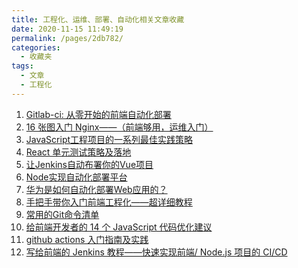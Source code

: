 ```yaml
---
title: 工程化、运维、部署、自动化相关文章收藏
date: 2020-11-15 11:49:19
permalink: /pages/2db782/
categories: 
  - 收藏夹
tags: 
  - 文章
  - 工程化
---
```


1. [Gitlab-ci: 从零开始的前端自动化部署][url-1]
2. [16 张图入门 Nginx——（前端够用，运维入门）][url-2]
3. [JavaScript工程项目的一系列最佳实践策略][url-3]
4. [React 单元测试策略及落地][url-4]
5. [让Jenkins自动布署你的Vue项目][url-5]
6. [Node实现自动化部署平台][url-6]
7. [华为是如何自动化部署Web应用的？][url-7]
8. [手把手带你入门前端工程化——超详细教程][url-8]
9. [常用的Git命令清单][url-9]
10. [给前端开发者的 14 个 JavaScript 代码优化建议][url-10]
11. [github actions 入门指南及实践][url-11]
12. [写给前端的 Jenkins 教程——快速实现前端/ Node.js 项目的 CI/CD][url-12]

[url-1]: https://zhuanlan.zhihu.com/p/184936276
[url-2]: https://mp.weixin.qq.com/s?__biz=MzI2NTk2NzUxNg==&mid=2247488159&idx=2&sn=273613944a5231a2471d09ebfeb1a5e8&chksm=ea94106cdde3997ad36e1ced9cb0313c528b9cd467f09b77c41f9f3e4c7f2f5d9f2524771a8e&mpshare=1&scene=1&srcid=0822ZLfTtA8CwR42AEtNu5Mk&sharer_sharetime=1598064030867&sharer_shareid=76605a84a018b6b091677b5240ac0709&key=b2b8256ddce7032167c7ba1447cb80069223f2670b5a5fe2ec07f1989668dc126be8a03562bb2bb2b4085e634ad92317b8e829b3ada708726df2b3d2b40dc7f805fcc6eb680cadfd3d7fa36b5623e69e50d3ef52acd7b3f9d05a82dbd3f44f103c5ac8489b0bb03ced19489689457c724e80f1eb2f25151a68f74d44d8c15638&ascene=1&uin=MTQ3NTQwOTg4MQ%3D%3D&devicetype=Windows+10+x64&version=62090529&lang=zh_CN&exportkey=AZbCu9sV6VXGYpZNFWYoGR0%3D&pass_ticket=MRyC7ujU4ZM5Jd3KfXI5vZmueAawa0qE8vlOHZ%2FvhuGICkvC3xEEPurwkBShLSAQ&wx_header=0
[url-3]:https://mp.weixin.qq.com/s?__biz=MzUzNjk5MTE1OQ==&mid=2247489045&idx=1&sn=0b3802cd4724a03bf59842dd79eebe90&chksm=faec92cdcd9b1bdb40ffa4b04c916ca24420b27c7046bd39a75ac14470e81915cc4a6b34b1b0&mpshare=1&scene=1&srcid=1013uVgvyPNnZ74nj1UnJs1b&sharer_sharetime=1602551649158&sharer_shareid=76605a84a018b6b091677b5240ac0709&key=60815bf891252fab55d52297433423ae6c57364f6637cca277207ca55e00f741435c0ed3e467861618482d7d9ada2385c953dccb028ac3aad7807fc7bf04c6fcbcc51c964a303eb34c89302322711c82165f1f1c21af78b6fe639f0bdba952d2c8dd0ca953d681d88fce52aca864a8fa34341c50c35133c8efed657c1ffa3f66&ascene=1&uin=MTQ3NTQwOTg4MQ%3D%3D&devicetype=Windows+10+x64&version=6300002f&lang=zh_CN&exportkey=Aap2msN0fwkZBBl2qFj9qUk%3D&pass_ticket=JqWxJa8bdrA7kFFDjJ2Ugc%2BYxmazPx5u%2F6xeLa%2BxAbZK6LhP5THzmDnEUiZl159n&wx_header=0
[url-4]:https://mp.weixin.qq.com/s?__biz=MzI0MTUxOTE5NQ==&mid=2247484406&idx=1&sn=0b79f88981103850c30f91b9e53eba39&chksm=e90b1cc2de7c95d478195cdf4e21a141fca028346ed3c9a234871e0468dcd395ab8751236836&mpshare=1&scene=1&srcid=1019PBMLQBQa9Gwi1irDXTqm&sharer_sharetime=1603070791091&sharer_shareid=76605a84a018b6b091677b5240ac0709&key=60815bf891252fabdabbcbd90aa3b1040de09f6f97b5f447738b11773470f1d18ebba4e6bab6d7615ccfc5e7e6446a936a7c80528142607669f14d21912f1d53e535ed44745a06bd31a27ef8c15c5407e4558aa9ecbeb6a2842e29c85c3b68468e8b43f5e4fcade3d573e31a07fbd552c4de3e6a01211e22edce5fbcacb2d56a&ascene=1&uin=MTQ3NTQwOTg4MQ%3D%3D&devicetype=Windows+10+x64&version=6300002f&lang=zh_CN&exportkey=ARpCR6g51NS7wE1KxbFwRM4%3D&pass_ticket=JqWxJa8bdrA7kFFDjJ2Ugc%2BYxmazPx5u%2F6xeLa%2BxAbZK6LhP5THzmDnEUiZl159n&wx_header=0
[url-5]:https://segmentfault.com/a/1190000019212628
[url-6]:https://mp.weixin.qq.com/s?__biz=MzI0MzIyMDM5Ng==&mid=2649830684&idx=2&sn=e1596279a7ef8cdbf52b3cd60d589c26&chksm=f175ffdfc60276c90c04e6846676b0edc749c8a395abd30bc00329f5750cec6807df7e5e425b&mpshare=1&scene=1&srcid=1031PJ0NwucYVeRMFzlCqzCX&sharer_sharetime=1604124786129&sharer_shareid=76605a84a018b6b091677b5240ac0709&key=d77bf4a8eb0cebf45f318661b1b96994461e6e1bece7ef988c0c0ec20f74aa7b0e7bcd4355dd53d3ec2b902554baa49079e12ad6fad31c870209eb4771a8718929fb709081b788316bc215a0eb83b80f698d5714a8b6508c454f86120e0e37af89e84da7bef5a688398f7195bb2c1b3e8fe5618d00700a90c074198223b3632b&ascene=1&uin=MTQ3NTQwOTg4MQ%3D%3D&devicetype=Windows+10+x64&version=6300002f&lang=zh_CN&exportkey=Ab5N3QTfdbPABE3MAAsXctU%3D&pass_ticket=JqWxJa8bdrA7kFFDjJ2Ugc%2BYxmazPx5u%2F6xeLa%2BxAbZK6LhP5THzmDnEUiZl159n&wx_header=0
[url-7]:https://segmentfault.com/a/1190000037612735
[url-8]:https://segmentfault.com/a/1190000037752931
[url-9]:https://mp.weixin.qq.com/s?__biz=MzAwNjM3MzE5OA==&mid=2247487168&idx=2&sn=0b729dac5ea25ae49c8223396eee06d1&chksm=9b0f24e1ac78adf7666dd8911389eb1d85eb5d268c6baae083802f77ee8441e239ff0b0cc49b&mpshare=1&scene=1&srcid=1110eNeywyKDBNAB54RQIyoy&sharer_sharetime=1604974468962&sharer_shareid=76605a84a018b6b091677b5240ac0709&key=d77bf4a8eb0cebf41287f5d544738c04dbee8f38b4e174f364b432204a7c57909539418e721fc21386e38f9c0e485e8ee3dfe35b2601b1d4da9b00d4a2aba1ab9a5446a901ab9ba6c388304ec452ac99155c868e56f60dd69dc3397fb703fbbc3288c654e2e89b88b832459c1a7bf472f5ba774bd69406cc3ddbf4cea87761a2&ascene=1&uin=MTQ3NTQwOTg4MQ%3D%3D&devicetype=Windows+10+x64&version=6300002f&lang=zh_CN&exportkey=AfIb4WvIP00NgLQnCoxNv44%3D&pass_ticket=JqWxJa8bdrA7kFFDjJ2Ugc%2BYxmazPx5u%2F6xeLa%2BxAbZK6LhP5THzmDnEUiZl159n&wx_header=0
[url-10]:https://mp.weixin.qq.com/s?__biz=MzUxNzk1MjQ0Ng==&mid=2247488022&idx=2&sn=8f935eb71e97bb863f5393237b05c8fe&chksm=f99114c7cee69dd111bff70ec6964d1a1c6b10255e0130ca5c116f9621c0a7dd3a546789e821&mpshare=1&scene=1&srcid=11168lwu68OyUiCofMiXXXkX&sharer_sharetime=1605490294095&sharer_shareid=76605a84a018b6b091677b5240ac0709&key=db703f13e9c93d823de0f4ce6b2596a7ef14d5d2b7e143354b04c93e86d034df66bc943dcf9f72dfe36a3e795785751b4c1b14327553071d8e3ea7621d65a2366ec9152f3a040156a07488e8a144ecf503ecd7e69a223f20c0ac02d4eeeaf4ac667972c3947aac420eef8edc5cf781631f7b632ad50e4d21bf1ee8387f09230c&ascene=1&uin=MTQ3NTQwOTg4MQ%3D%3D&devicetype=Windows+10+x64&version=6300002f&lang=zh_CN&exportkey=ARetiR4AV3W1zxc4KFbNMiw%3D&pass_ticket=hDXsm3zCTw3jHfqsbwwE88xnevMZ0et1%2FS%2FS%2BT0u9ba%2FxpnsGYp7DyJFD6Ed4ZaV&wx_header=0
[url-11]:https://mp.weixin.qq.com/s?__biz=MjM5NTk4MDA1MA==&mid=2458075228&idx=1&sn=f95239eb130df2f6b6a7ebb3d92a1dcf&chksm=b187d62186f05f37d6dbc501c6b3fef89905ac03aa3b276dcd36571181910107aba418871ec4&mpshare=1&scene=1&srcid=1206N0nfVDz4dqxuZLtxdgpn&sharer_sharetime=1607221390896&sharer_shareid=76605a84a018b6b091677b5240ac0709&key=ff69355afd56518a541a1d89e1e5a9c916bc68d5f71dab43bab4aa6305bb88d3dcbfcb7b08c486bb1281ea9609f24d2039974a1a0dbd6d430996da087343ccc42450f0520e872681f5988247e7549fb4251ffbe896e86c7cabe68a03b7fac34d7c11cef8003cd8ac74a9fb9160a44388d6eafe1bdc669c578a146f1f285979f0&ascene=1&uin=MTQ3NTQwOTg4MQ%3D%3D&devicetype=Windows+10+x64&version=6300002f&lang=zh_CN&exportkey=ATN57JiUjac96M6qcrVQajU%3D&pass_ticket=hDXsm3zCTw3jHfqsbwwE88xnevMZ0et1%2FS%2FS%2BT0u9ba%2FxpnsGYp7DyJFD6Ed4ZaV&wx_header=0
[url-12]:https://mp.weixin.qq.com/s?__biz=MzUxNzk1MjQ0Ng==&mid=2247488767&idx=1&sn=6fb3e8cc68b280523b30a1bf246bebb1&chksm=f991122ecee69b382c750f2097b4ea6118299341e719203c8b625308715393bb44c80e23e59a&mpshare=1&scene=1&srcid=1201u1n70lhpq7OPCWijqTfK&sharer_sharetime=1606798774510&sharer_shareid=76605a84a018b6b091677b5240ac0709&key=1ffe453953d797c43e021303a2182c5573fe705aada0dc4e6ff16cdb8af5d6b3504bb7e5e92ac1991bdf82c34575563297172a9a5fe13bd16151b72a0a4a16c33f9e4a199d30084ba3ed2c6de6155c0c29a731b3f69ef4af581540c1ea8e3654a6af38f4fa6a5c911887f2e508ec325fe45c36f5c2861942c81ea14e750ddfb2&ascene=1&uin=MTQ3NTQwOTg4MQ%3D%3D&devicetype=Windows+10+x64&version=6300002f&lang=zh_CN&exportkey=AUOO6zLjVts9mMEFVIBorGw%3D&pass_ticket=hDXsm3zCTw3jHfqsbwwE88xnevMZ0et1%2FS%2FS%2BT0u9ba%2FxpnsGYp7DyJFD6Ed4ZaV&wx_header=0